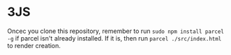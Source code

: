 # 3JS

Oncec you clone this repository, remember to run `sudo npm install parcel -g` if parcel isn't already installed. If it is, then run `parcel ./src/index.html` to render creation.
